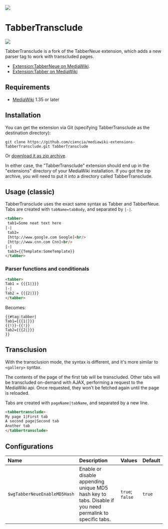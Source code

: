 ![](https://upload.wikimedia.org/wikipedia/commons/d/d7/TabberNeue-icon-ltr.svg)
# TabberTransclude
![](https://github.com/ciencia/mediawiki-extensions-TabberTransclude/actions/workflows/mediawiki.yml/badge.svg)

TabberTransclude is a fork of the TabberNeue extension, which adds a new parser tag to work with transcluded pages.

* [Extension:TabberNeue on MediaWiki](https://www.mediawiki.org/wiki/Extension:TabberNeue).
* [Extension:Tabber on MediaWiki](https://www.mediawiki.org/wiki/Extension:Tabber)

## Requirements
* [MediaWiki](https://www.mediawiki.org) 1.35 or later

## Installation
You can get the extension via Git (specifying TabberTransclude as the destination directory):

    git clone https://github.com/ciencia/mediawiki-extensions-TabberTransclude.git TabberTransclude

Or [download it as zip archive](https://github.com/ciencia/mediawiki-extensions-TabberTransclude/archive/main.zip).

In either case, the "TabberTransclude" extension should end up in the "extensions" directory 
of your MediaWiki installation. If you got the zip archive, you will need to put it 
into a directory called TabberTransclude.

## Usage (classic)
TabberTransclude uses the exact same syntax as Tabber and TabberNeue.
Tabs are created with `tabName=tabBody`, and separated by `|-|`.
```html
<tabber>
 tab1=Some neat text here
|-|
 tab2=
 [http://www.google.com Google]<br/>
 [http://www.cnn.com Cnn]<br/>
|-|
 tab3={{Template:SomeTemplate}}
</tabber>
```

### Parser functions and conditionals
```html
<tabber>
Tab1 = {{{1|}}}
|-|
Tab2 = {{{2|}}}
</tabber>
```
Becomes:
```
{{#tag:tabber|
Tab1={{{1|}}}
{{!}}-{{!}}
Tab2={{{2|}}}
}}
```

## Transclusion

With the transclusion mode, the syntax is different, and it's more similar to `<gallery>` syntax.

The contents of the page of the first tab will be transcluded. Other tabs will be transcluded on-demand with AJAX, performing a request to the MediaWiki api. Once requested, they won't be fetched again until the page is reloaded.

Tabs are created with `pageName|tabName`, and separated by a new line.
```html
<tabbertransclude>
My page 1|First tab
A second page|Second tab
Another tab
</tabbertransclude>
```

## Configurations
Name | Description | Values | Default
:--- | :--- | :--- | :---
`$wgTabberNeueEnableMD5Hash` | Enable or disable appending unique MD5 hash key to tabs. Disable if you need permalink to specific tabs. | `true`; `false` | `true`
